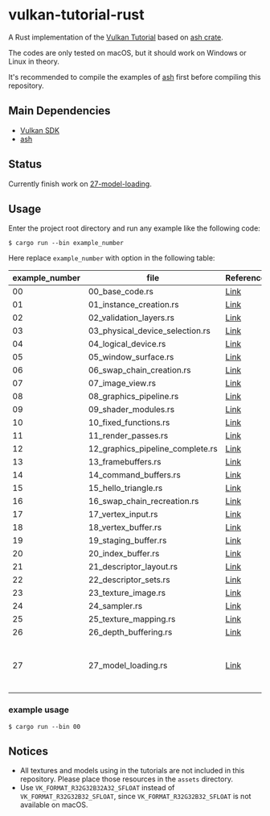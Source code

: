# vulkan-tutorial-rust

A Rust implementation of the [Vulkan Tutorial](https://vulkan-tutorial.com) based on [ash crate](https://crates.io/crates/ash).

The codes are only tested on macOS, but it should work on Windows or Linux in theory.

It's recommended to compile the examples of [ash](https://github.com/MaikKlein/ash) first before compiling this repository.

## Main Dependencies

- [Vulkan SDK](https://vulkan.lunarg.com/sdk/home)
- [ash](https://github.com/MaikKlein/ash)

## Status

Currently finish work on [27-model-loading](https://vulkan-tutorial.com/Loading_models).

## Usage

Enter the project root directory and run any example like the following code:

```shell
$ cargo run --bin example_number
```

Here replace `example_number` with option in the following table:

| example_number | file                             | Reference                                                    | Note                               |
| -------------- | -------------------------------- | ------------------------------------------------------------ | ---------------------------------- |
| 00             | 00_base_code.rs                  | [Link](https://vulkan-tutorial.com/Drawing_a_triangle/Setup/Base_code) |                                    |
| 01             | 01_instance_creation.rs          | [Link](https://vulkan-tutorial.com/Drawing_a_triangle/Setup/Instance) |                                    |
| 02             | 02_validation_layers.rs          | [Link](https://vulkan-tutorial.com/Drawing_a_triangle/Setup/Validation_layers) |                                    |
| 03             | 03_physical_device_selection.rs  | [Link](https://vulkan-tutorial.com/Drawing_a_triangle/Setup/Physical_devices_and_queue_families) |                                    |
| 04             | 04_logical_device.rs             | [Link](https://vulkan-tutorial.com/Drawing_a_triangle/Setup/Logical_device_and_queues) |                                    |
| 05             | 05_window_surface.rs             | [Link](https://vulkan-tutorial.com/Drawing_a_triangle/Presentation/Window_surface) |                                    |
| 06             | 06_swap_chain_creation.rs        | [Link](https://vulkan-tutorial.com/Drawing_a_triangle/Presentation/Swap_chain) |                                    |
| 07             | 07_image_view.rs                 | [Link](https://vulkan-tutorial.com/Drawing_a_triangle/Presentation/Image_views) |                                    |
| 08             | 08_graphics_pipeline.rs          | [Link](https://vulkan-tutorial.com/Drawing_a_triangle/Graphics_pipeline_basics) |                                    |
| 09             | 09_shader_modules.rs             | [Link](https://vulkan-tutorial.com/Drawing_a_triangle/Graphics_pipeline_basics/Shader_modules) |                                    |
| 10             | 10_fixed_functions.rs            | [Link](https://vulkan-tutorial.com/Drawing_a_triangle/Graphics_pipeline_basics/Fixed_functions) |                                    |
| 11             | 11_render_passes.rs              | [Link](https://vulkan-tutorial.com/Drawing_a_triangle/Graphics_pipeline_basics/Render_passes) |                                    |
| 12             | 12_graphics_pipeline_complete.rs | [Link](https://vulkan-tutorial.com/Drawing_a_triangle/Graphics_pipeline_basics/Conclusion) |                                    |
| 13             | 13_framebuffers.rs               | [Link](https://vulkan-tutorial.com/Drawing_a_triangle/Drawing/Framebuffers) |                                    |
| 14             | 14_command_buffers.rs            | [Link](https://vulkan-tutorial.com/Drawing_a_triangle/Drawing/Command_buffers) |                                    |
| 15             | 15_hello_triangle.rs             | [Link](https://vulkan-tutorial.com/Drawing_a_triangle/Drawing/Rendering_and_presentation) |                                    |
| 16             | 16_swap_chain_recreation.rs      | [Link](https://vulkan-tutorial.com/Drawing_a_triangle/Swap_chain_recreation) |                                    |
| 17             | 17_vertex_input.rs               | [Link](https://vulkan-tutorial.com/Vertex_buffers/Vertex_input_description) |                                    |
| 18             | 18_vertex_buffer.rs              | [Link](https://vulkan-tutorial.com/Vertex_buffers/Vertex_buffer_creation) |                                    |
| 19             | 19_staging_buffer.rs             | [Link](https://vulkan-tutorial.com/Vertex_buffers/Staging_buffer) |                                    |
| 20             | 20_index_buffer.rs               | [Link](https://vulkan-tutorial.com/Vertex_buffers/Index_buffer) |                                    |
| 21             | 21_descriptor_layout.rs          | [Link](https://vulkan-tutorial.com/Uniform_buffers/Descriptor_layout_and_buffer) |                                    |
| 22             | 22_descriptor_sets.rs            | [Link](https://vulkan-tutorial.com/Uniform_buffers/Descriptor_pool_and_sets) |                                    |
| 23             | 23_texture_image.rs              | [Link](https://vulkan-tutorial.com/Texture_mapping/Images)   |                                    |
| 24             | 24_sampler.rs                    | [Link](https://vulkan-tutorial.com/Texture_mapping/Image_view_and_sampler) |                                    |
| 25             | 25_texture_mapping.rs            | [Link](https://vulkan-tutorial.com/Texture_mapping/Combined_image_sampler) |                                    |
| 26             | 26_depth_buffering.rs            | [Link](https://vulkan-tutorial.com/Depth_buffering)          |                                    |
| 27             | 27_model_loading.rs              | [Link](https://vulkan-tutorial.com/Loading_models)           | Test this example in release mode. |

### example usage

```
$ cargo run --bin 00
```

## Notices

- All textures and models using in the tutorials are not included in this repository. Please place those resources in the `assets` directory.
- Use `VK_FORMAT_R32G32B32A32_SFLOAT` instead of `VK_FORMAT_R32G32B32_SFLOAT`, since `VK_FORMAT_R32G32B32_SFLOAT` is not available on macOS.

